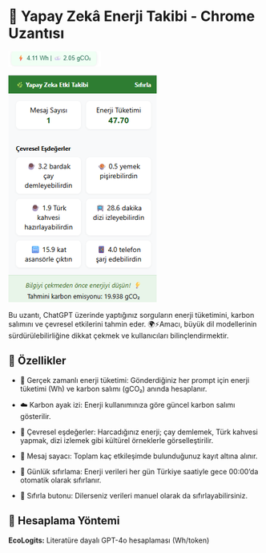 # 🌿 Yapay Zekâ Enerji Takibi - Chrome Uzantısı

![Ekran Görüntüsü 2](images/screenshot2.png)

![Ekran Görüntüsü 1](images/screenshot1.png)


Bu uzantı, ChatGPT üzerinde yaptığınız sorguların enerji tüketimini, karbon salımını ve çevresel etkilerini tahmin eder. 🌍⚡Amacı, büyük dil modellerinin sürdürülebilirliğine dikkat çekmek ve kullanıcıları bilinçlendirmektir.

## 📸 Özellikler

- 🔢 Gerçek zamanlı enerji tüketimi: Gönderdiğiniz her prompt için enerji tüketimi (Wh) ve karbon salımı (gCO₂) anında hesaplanır.

- ☁️ Karbon ayak izi: Enerji kullanımınıza göre güncel karbon salımı gösterilir.

- 🍵 Çevresel eşdeğerler: Harcadığınız enerji; çay demlemek, Türk kahvesi yapmak, dizi izlemek gibi kültürel örneklerle görselleştirilir.

- 💬 Mesaj sayacı: Toplam kaç etkileşimde bulunduğunuz kayıt altına alınır.

- 🔄 Günlük sıfırlama: Enerji verileri her gün Türkiye saatiyle gece 00:00’da otomatik olarak sıfırlanır.

- 🔁 Sıfırla butonu: Dilerseniz verileri manuel olarak da sıfırlayabilirsiniz.


## 🧠 Hesaplama Yöntemi
 **EcoLogits:** Literatüre dayalı GPT-4o hesaplaması (Wh/token)
